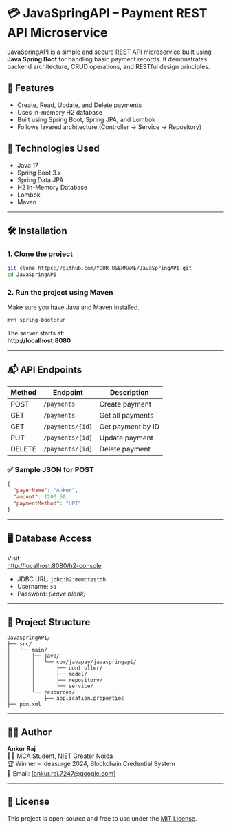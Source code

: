 # 💳 JavaSpringAPI – Payment REST API Microservice

JavaSpringAPI is a simple and secure REST API microservice built using **Java Spring Boot** for handling basic payment records. It demonstrates backend architecture, CRUD operations, and RESTful design principles.

## 🚀 Features

- Create, Read, Update, and Delete payments
- Uses in-memory H2 database
- Built using Spring Boot, Spring JPA, and Lombok
- Follows layered architecture (Controller → Service → Repository)

## 🧰 Technologies Used

- Java 17
- Spring Boot 3.x
- Spring Data JPA
- H2 In-Memory Database
- Lombok
- Maven

---

## 🛠️ Installation

### 1. Clone the project

```bash
git clone https://github.com/YOUR_USERNAME/JavaSpringAPI.git
cd JavaSpringAPI
```

### 2. Run the project using Maven

Make sure you have Java and Maven installed.

```bash
mvn spring-boot:run
```

The server starts at:  
**http://localhost:8080**

---

## 📬 API Endpoints

| Method | Endpoint          | Description          |
|--------|-------------------|----------------------|
| POST   | `/payments`       | Create payment       |
| GET    | `/payments`       | Get all payments     |
| GET    | `/payments/{id}`  | Get payment by ID    |
| PUT    | `/payments/{id}`  | Update payment       |
| DELETE | `/payments/{id}`  | Delete payment       |

### ✅ Sample JSON for POST

```json
{
  "payerName": "Ankur",
  "amount": 1200.50,
  "paymentMethod": "UPI"
}
```

---

## 🖥️ Database Access

Visit:  
[http://localhost:8080/h2-console](http://localhost:8080/h2-console)

- JDBC URL: `jdbc:h2:mem:testdb`
- Username: `sa`
- Password: *(leave blank)*

---

## 📂 Project Structure

```
JavaSpringAPI/
├── src/
│   └── main/
│       ├── java/
│       │   └── com/javapay/javaspringapi/
│       │       ├── controller/
│       │       ├── model/
│       │       ├── repository/
│       │       └── service/
│       └── resources/
│           ├── application.properties
├── pom.xml
```

---

## 🙋‍♂️ Author

**Ankur Raj**  
🧑‍🎓 MCA Student, NIET Greater Noida  
🏆 Winner – Ideasurge 2024, Blockchain Credential System  
📧 Email: [ankur.rai.7247@google.com]

---

## 📄 License

This project is open-source and free to use under the [MIT License](LICENSE).

